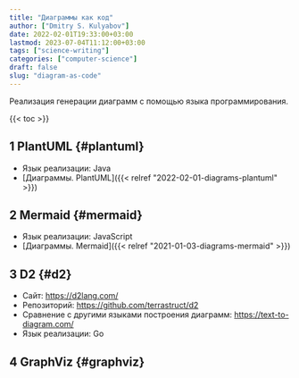 ```yaml
---
title: "Диаграммы как код"
author: ["Dmitry S. Kulyabov"]
date: 2022-02-01T19:33:00+03:00
lastmod: 2023-07-04T11:12:00+03:00
tags: ["science-writing"]
categories: ["computer-science"]
draft: false
slug: "diagram-as-code"
---
```


Реализация генерации диаграмм с помощью языка программирования.

<!--more-->

{{< toc >}}


## <span class="section-num">1</span> PlantUML {#plantuml}

-   Язык реализации: Java
-   [Диаграммы. PlantUML]({{< relref "2022-02-01-diagrams-plantuml" >}})


## <span class="section-num">2</span> Mermaid {#mermaid}

-   Язык реализации: JavaScript
-   [Диаграммы. Mermaid]({{< relref "2021-01-03-diagrams-mermaid" >}})


## <span class="section-num">3</span> D2 {#d2}

-   Сайт: <https://d2lang.com/>
-   Репозиторий: <https://github.com/terrastruct/d2>
-   Сравнение с другими языками построения диаграмм: <https://text-to-diagram.com/>
-   Язык реализации: Go


## <span class="section-num">4</span> GraphViz {#graphviz}
